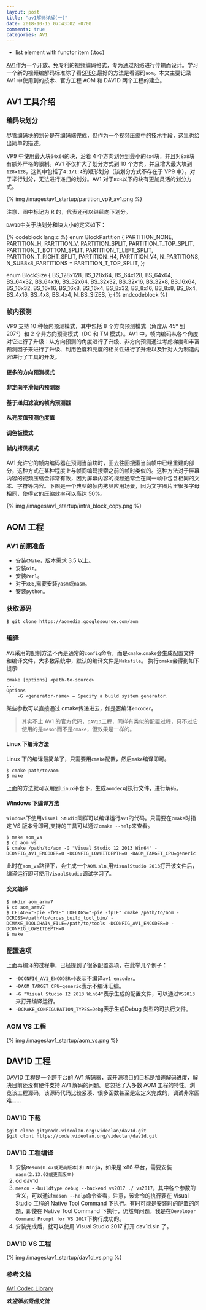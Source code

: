 ```yaml
---
layout: post
title: "av1解码详解(一)"
date: 2018-10-15 07:43:02 -0700
comments: true
categories: AV1
---
```


* list element with functor item
{:toc}

[AV1](https://en.wikipedia.org/wiki/AV1)作为一个开放、免专利的视频编码格式，专为通过网络进行传输而设计。学习一个新的视频编解码标准除了看[SPEC](https://aomediacodec.github.io/av1-spec/av1-spec.pdf),最好的方法是看源码`aom`。本文主要记录 AV1 中使用到的技术、官方工程 AOM 和 DAV1D 两个工程的建立。

<!--more-->


## AV1 工具介绍

### 编码块划分

尽管编码块的划分是在编码端完成，但作为一个视频压缩中的技术手段，这里也给出简单的描述。  

VP9 中使用最大块`64x64`的块，沿着 4 个方向划分到最小的`4x4`块，并且对`8x8`块有额外严格的限制。AV1 不仅扩大了划分方式到 10 个方向，并且增大最大块到`128x128`，这其中包括了`4:1/1:4`的矩形划分（该划分方式不存在于 VP9 中）。对于举行划分，无法进行递归的划分。AV1 对于`8x8`以下的块有更加灵活的划分方式。 

{% img /images/av1_startup/partition_vp9_av1.png %}

注意，图中标记为 R 的，代表还可以继续向下划分。  

`DAV1D`中关于块划分和块大小的定义如下：  

{% codeblock lang:c %}
enum BlockPartition {
    PARTITION_NONE,
    PARTITION_H,
    PARTITION_V,
    PARTITION_SPLIT,
    PARTITION_T_TOP_SPLIT,
    PARTITION_T_BOTTOM_SPLIT,
    PARTITION_T_LEFT_SPLIT,
    PARTITION_T_RIGHT_SPLIT,
    PARTITION_H4,
    PARTITION_V4,
    N_PARTITIONS,
    N_SUB8x8_PARTITIONS = PARTITION_T_TOP_SPLIT,
};

enum BlockSize {
    BS_128x128,
    BS_128x64,
    BS_64x128,
    BS_64x64,
    BS_64x32,
    BS_64x16,
    BS_32x64,
    BS_32x32,
    BS_32x16,
    BS_32x8,
    BS_16x64,
    BS_16x32,
    BS_16x16,
    BS_16x8,
    BS_16x4,
    BS_8x32,
    BS_8x16,
    BS_8x8,
    BS_8x4,
    BS_4x16,
    BS_4x8,
    BS_4x4,
    N_BS_SIZES,
};
{% endcodeblock %}

### 帧内预测

VP9 支持 10 种帧内预测模式，其中包括 8 个方向预测模式（角度从 45° 到 207°）和 2 个非方向预测模式（DC 和 TM 模式）。AV1 中，帧内编码从各个角度对它进行了升级：从方向预测的角度进行了升级、非方向预测通过考虑梯度和丰富预测因子来进行了升级、利用色度和亮度的相关性进行了升级以及针对人为制造内容进行了工具的开发。  

#### 更多的方向预测模式

#### 非定向平滑帧内预测器

#### 基于递归滤波的帧内预测器

#### 从亮度值预测色度值

#### 调色板模式

#### 帧内拷贝模式

AV1 允许它的帧内编码器在预测当前块时，回去往回搜索当前帧中已经重建的部分，这种方式在某种程度上与帧间编码搜索之前的帧时类似的。这种方法对于屏幕内容的视频压缩会非常有效，因为屏幕内容的视频通常会在同一帧中包含相同的文本、字符等内容。下图是一个典型的帧内拷贝应用场景，因为文字图片里很多字母相同，使得它的压缩效率可以高达 50%。 

{% img /images/av1_startup/intra_block_copy.png %}

## AOM 工程 

### AV1 前期准备

* 安装`CMake`，版本需求 3.5 以上。
* 安装`Git`。
* 安装`Perl`。
* 对于`x86`,需要安装`yasm`或`nasm`。
* 安装`python`。

### 获取源码

```
$ git clone https://aomedia.googlesource.com/aom
```

### 编译

`AV1`采用的配制方法不再是通常的`config`命令，而是`cmake`.`cmake`会生成配置文件和编译文件，大多数系统中，默认的编译文件是`Makefile`。
执行`cmake`会得到如下提示: 

```
cmake [options] <path-to-source>
...
Options
    -G <generator-name> = Specify a build system generator.
```

某些参数可以直接通过 cmake传递进去，如是否编译`encoder`。

> 其实不止 AV1 的官方代码，`DAV1D`工程，同样有类似的配置过程，只不过它使用的是`meson`而不是`cmake`，但效果是一样的。

#### Linux 下编译方法

Linux 下的编译最简单了，只需要用`cmake`配置，然后`make`编译即可。

```
$ cmake path/to/aom
$ make
```
上面的方法就可以用到`Linux`平台下，生成`aomdec`可执行文件，进行解码。

#### Windows 下编译方法

`Windows`下使用`Visual Studio`同样可以编译运行`av1`的代码。只需要在`cmake`时指定 VS 版本号即可,支持的工具可以通过`cmake --help`来查看。

```
$ make aom_vs
$ cd aom_vs
$ cmake /path/to/aom -G "Visual Studio 12 2013 Win64" -DCONFIG_AV1_ENCODER=0 -DCONFIG_LOWBITDEPTH=0 -DAOM_TARGET_CPU=generic
```
此时在`aom_vs`路径下，会生成一个`AOM.sln`,用`VisualStudio 2013`打开该文件后，编译运行即可使用`VisualStudio`调试学习了。

#### 交叉编译

```
$ mkdir aom_armv7
$ cd aom_armv7
$ CFLAGS="-pie -fPIE" LDFLAGS="-pie -fpIE" cmake /path/to/aom -DCROSS=/path/to/cross_build_tool_bin/ -DCMAKE_TOOLCHAIN_FILE=/path/to/tools -DCONFIG_AV1_ENCODER=0 -DCONFIG_LOWBITDEPTH=0
$ make
```

### 配置选项

上面再编译的过程中，已经提到了很多配置选项，在此举几个例子：

* `-DCONFIG_AV1_ENCODER=0`表示不编译`av1 encoder`。
* `-DAOM_TARGET_CPU=generic`表示不编译汇编。
* `-G "Visual Studio 12 2013 Win64"`表示生成的配置文件，可以通过`VS2013`来打开编译运行。
* `-DCMAKE_CONFIGURATION_TYPES=Debg`表示生成Debug 类型的可执行文件。

### AOM VS 工程

{% img /images/av1_startup/aom_vs.png %}

## DAV1D 工程

DAV1D 工程是一个跨平台的 AV1 解码器，该开源项目的目标是加速解码进度，解决目前还没有硬件支持 AV1 解码的问题。它包括了大多数 AOM 工程的特性。浏览该工程源码，该源码代码比较紧凑、很多函数甚至是宏定义完成的，调试非常困难……

### DAV1D 下载

```
$git clone git@code.videolan.org:videolan/dav1d.git
$git clont https://code.videolan.org/videolan/dav1d.git
```

### DAV1D 工程编译

1. 安装`Meson(0.47或更高版本)和 Ninja`，如果是 x86 平台，需要安装`nasm(2.13.02或更高版本)`
2. cd dav1d
3. `meson --buildtype debug --backend vs2017 ./ vs2017`，其中各个参数的含义，可以通过`meson --help`命令查看，注意，该命令的执行要在 Visual Studio 工程的 Native Tool Command 下执行。有时可能是安装时的配置的问题，即使在 Native Tool Command 下执行，仍然有问题，我是在`Developer Command Prompt for VS 2017`下执行成功的。
4. 安装完成后，就可以使用 Visual Studio 2017 打开 dav1d.sln 了。

### DAV1D VS 工程

{% img /images/av1_startup/dav1d_vs.png %}

### 参考文档

[AV1 Codec Library](https://aomedia.googlesource.com/aom/+/master/README.md)

***欢迎添加微信交流***

